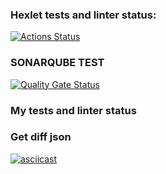 ### Hexlet tests and linter status:
[![Actions Status](https://github.com/t3mm1k/frontend-project-46/actions/workflows/hexlet-check.yml/badge.svg)](https://github.com/t3mm1k/frontend-project-46/actions)
### SONARQUBE TEST
[![Quality Gate Status](https://sonarcloud.io/api/project_badges/measure?project=t3mm1k_frontend-project-46&metric=alert_status)](https://sonarcloud.io/summary/new_code?id=t3mm1k_frontend-project-46)
### My tests and linter status

### Get diff json
[![asciicast](https://asciinema.org/a/jYYi50waHKiBLtyaE2DvkLivS.svg)](https://asciinema.org/a/jYYi50waHKiBLtyaE2DvkLivS)
